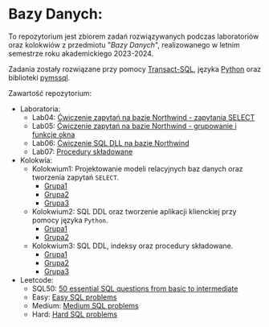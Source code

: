 # Bazy Danych:

To repozytorium jest zbiorem zadań rozwiązywanych podczas laboratoriów oraz kolokwiów z przedmiotu "_Bazy Danych_", realizowanego w letnim semestrze roku akademickiego 2023-2024.

Zadania zostały rozwiązane przy pomocy [Transact-SQL](https://pl.wikipedia.org/wiki/Transact-SQL), języka [Python](https://www.python.org/) oraz biblioteki [pymssql](https://www.pymssql.org/).

Zawartość repozytorium:

- Laboratoria:
  - Lab04: [Ćwiczenie zapytań na bazie Northwind - zapytania SELECT](https://github.com/adamgracikowski/Databases/tree/main/Laboratoria/Lab04)
  - Lab05: [Ćwiczenie zapytań na bazie Northwind - grupowanie i funkcje okna](https://github.com/adamgracikowski/Databases/tree/main/Laboratoria/Lab05)
  - Lab06: [Ćwiczenie SQL DLL na bazie Northwind](https://github.com/adamgracikowski/Databases/tree/main/Laboratoria/Lab06)
  - Lab07: [Procedury składowane](https://github.com/adamgracikowski/Databases/tree/main/Laboratoria/Lab07)
- Kolokwia:
  - Kolokwium1: Projektowanie modeli relacyjnych baz danych oraz tworzenia zapytań `SELECT`.
    - [Grupa1](https://github.com/adamgracikowski/Databases/tree/main/Kolokwia/Kolokwium1/Grupa1)
    - [Grupa2](https://github.com/adamgracikowski/Databases/tree/main/Kolokwia/Kolokwium1/Grupa2)
    - [Grupa3](https://github.com/adamgracikowski/Databases/tree/main/Kolokwia/Kolokwium1/Grupa3)
  - Kolokwium2: SQL DDL oraz tworzenie aplikacji klienckiej przy pomocy języka `Python`.
    - [Grupa1](https://github.com/adamgracikowski/Databases/tree/main/Kolokwia/Kolokwium2/Grupa1)
    - [Grupa2](https://github.com/adamgracikowski/Databases/tree/main/Kolokwia/Kolokwium2/Grupa2)
  - Kolokwium3: SQL DDL, indeksy oraz procedury składowane.
    - [Grupa1](https://github.com/adamgracikowski/Databases/tree/main/Kolokwia/Kolokwium3/Grupa1)
    - [Grupa2](https://github.com/adamgracikowski/Databases/tree/main/Kolokwia/Kolokwium3/Grupa2)
    - [Grupa3](https://github.com/adamgracikowski/Databases/tree/main/Kolokwia/Kolokwium3/Grupa3)
- Leetcode:
  - SQL50: [50 essential SQL questions from basic to intermediate](https://github.com/adamgracikowski/Databases/tree/main/Leetcode/SQL50)
  - Easy: [Easy SQL problems](https://github.com/adamgracikowski/Databases/tree/main/Leetcode/Easy)
  - Medium: [Medium SQL problems](https://github.com/adamgracikowski/Databases/tree/main/Leetcode/Medium)
  - Hard: [Hard SQL problems](https://github.com/adamgracikowski/Databases/tree/main/Leetcode/Hard)
